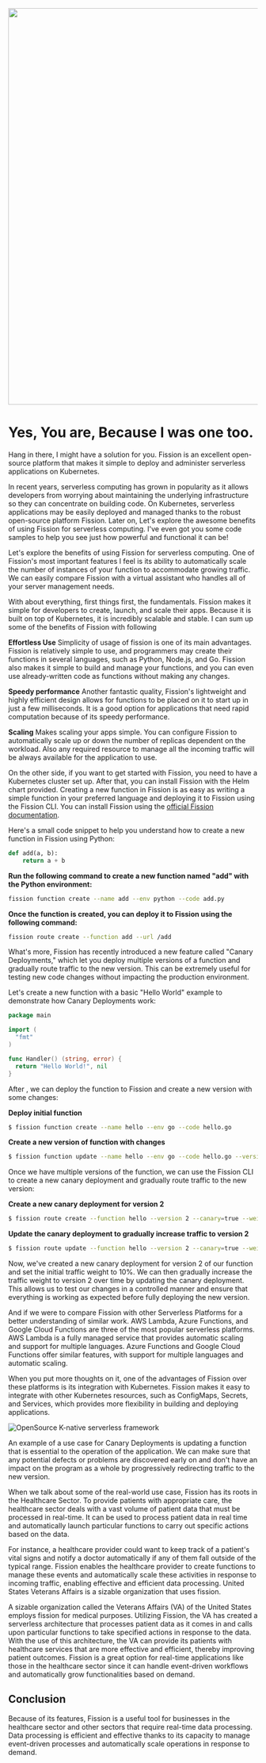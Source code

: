 
<img src="https://www.linkpicture.com/q/Cream-Beige-Simple-Question-Prompt-Instagram-Post_1.png" width="900" height="800">


# Yes, You are, Because I was one too.
Hang in there, I might have a solution for you. Fission is an excellent open-source platform that makes it simple to deploy and administer serverless applications on Kubernetes.

In recent years, serverless computing has grown in popularity as it allows developers from worrying about maintaining the underlying infrastructure so they can concentrate on building code. On Kubernetes, serverless applications may be easily deployed and managed thanks to the robust open-source platform Fission.
Later on, Let's explore the awesome benefits of using Fission for serverless computing. I've even got you some code samples to help you see just how powerful and functional it can be!

Let's explore the benefits of using Fission for serverless computing. One of Fission's most important features I feel is its ability to automatically scale the number of instances of your function to accommodate growing traffic. We can easily compare Fission with a virtual assistant who handles all of your server management needs.

With about everything, first things first, the fundamentals. Fission makes it simple for developers to create, launch, and scale their apps. Because it is built on top of Kubernetes, it is incredibly scalable and stable. I can sum up some of the benefits of Fission with following

**Effortless Use**
Simplicity of usage of fission is one of its main advantages. Fission is relatively simple to use, and programmers may create their functions in several languages, such as Python, Node.js, and Go. Fission also makes it simple to build and manage your functions, and you can even use already-written code as functions without making any changes.

**Speedy performance**
Another fantastic quality, Fission's lightweight and highly efficient design allows for functions to be placed on it to start up in just a few milliseconds. It is a good option for applications that need rapid computation because of its speedy performance.

**Scaling**
Makes scaling your apps simple. You can configure Fission to automatically scale up or down the number of replicas dependent on the workload. Also any required resource to manage all the incoming traffic will be always available for the application to use.

On the other side, if you want to get started with Fission, you need to have a Kubernetes cluster set up. After that, you can install Fission with the Helm chart provided. Creating a new function in Fission is as easy as writing a simple function in your preferred language and deploying it to Fission using the Fission CLI. You can install Fission using the [official Fission documentation](https://fission.io/docs/installation/).

Here's a small code snippet to help you understand how to create a new function in Fission using Python:

```python
def add(a, b):
    return a + b
```

**Run the following command to create a new function named "add" with the Python environment:**

```bash
fission function create --name add --env python --code add.py
```

**Once the function is created, you can deploy it to Fission using the following command:**

```bash
fission route create --function add --url /add
```

What's more, Fission has recently introduced a new feature called "Canary Deployments," which let you deploy multiple versions of a function and gradually route traffic to the new version. This can be extremely useful for testing new code changes without impacting the production environment.

Let's create a new function with a basic "Hello World" example to demonstrate how Canary Deployments work:


```go
package main

import ( 
  "fmt" 
) 

func Handler() (string, error) { 
  return "Hello World!", nil 
}
```

After , we can deploy the function to Fission and create a new version with some changes:

**Deploy initial function**
```bash
$ fission function create --name hello --env go --code hello.go
```

**Create a new version of function with changes**
``` bash
$ fission function update --name hello --env go --code hello.go --version 2
```
Once we have multiple versions of the function, we can use the Fission CLI to create a new canary deployment and gradually route traffic to the new version:

**Create a new canary deployment for version 2**
```bash
$ fission route create --function hello --version 2 --canary=true --weight=10
```
**Update the canary deployment to gradually increase traffic to version 2**
```bash
$ fission route update --function hello --version 2 --canary=true --weight=50
```

Now, we've created a new canary deployment for version 2 of our function and set the initial traffic weight to 10%. We can then gradually increase the traffic weight to version 2 over time by updating the canary deployment. This allows us to test our changes in a controlled manner and ensure that everything is working as expected before fully deploying the new version.

And if we were to compare Fission with other Serverless Platforms for a better understanding of similar work. AWS Lambda, Azure Functions, and Google Cloud Functions are three of the most popular serverless platforms.
AWS Lambda is a fully managed service that provides automatic scaling and support for multiple languages. Azure Functions and Google Cloud Functions offer similar features, with support for multiple languages and automatic scaling.

When you put more thoughts on it, one of the advantages of Fission over these platforms is its integration with Kubernetes. Fission makes it easy to integrate with other Kubernetes resources, such as ConfigMaps, Secrets, and Services, which provides more flexibility in building and deploying applications.

![OpenSource K-native serverless framework](https://d33wubrfki0l68.cloudfront.net/964dac0d5d27fec1d6b6d1a723842f4d14c1ead3/78fef/images/fission-illustration.svg)

An example of a use case for Canary Deployments is updating a function that is essential to the operation of the application. We can make sure that any potential defects or problems are discovered early on and don't have an impact on the program as a whole by progressively redirecting traffic to the new version.

When we talk about some of the real-world use case, Fission has its roots in the Healthcare Sector. To provide patients with appropriate care, the healthcare sector deals with a vast volume of patient data that must be processed in real-time. It can be used to process patient data in real time and automatically launch particular functions to carry out specific actions based on the data.

For instance, a healthcare provider could want to keep track of a patient's vital signs and notify a doctor automatically if any of them fall outside of the typical range. Fission enables the healthcare provider to create functions to manage these events and automatically scale these activities in response to incoming traffic, enabling effective and efficient data processing.
United States Veterans Affairs is a sizable organization that uses fission.

A sizable organization called the Veterans Affairs (VA) of the United States employs fission for medical purposes. Utilizing Fission, the VA has created a serverless architecture that processes patient data as it comes in and calls upon particular functions to take specified actions in response to the data.
With the use of this architecture, the VA can provide its patients with healthcare services that are more effective and efficient, thereby improving patient outcomes. Fission is a great option for real-time applications like those in the healthcare sector since it can handle event-driven workflows and automatically grow functionalities based on demand.

## Conclusion
Because of its features, Fission is a useful tool for businesses in the healthcare sector and other sectors that require real-time data processing. Data processing is efficient and effective thanks to its capacity to manage event-driven processes and automatically scale operations in response to demand.

